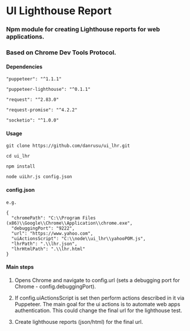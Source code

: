 # UI Lighthouse Report 

### Npm module for creating Lighthouse reports for web applications.

### Based on Chrome Dev Tools Protocol.


#### Dependencies

    "puppeteer": "^1.1.1"
    
    "puppeteer-lighthouse": "^0.1.1"
    
    "request": "^2.83.0"
    
    "request-promise": "^4.2.2"
    
    "socketio": "^1.0.0"


#### Usage

    git clone https://github.com/danrusu/ui_lhr.git

    cd ui_lhr

    npm install

    node uiLhr.js config.json

#### config.json
    
    e.g.

    {
      "chromePath": "C:\\Program Files (x86)\\Google\\Chrome\\Application\\chrome.exe",
      "debuggingPort": "9222",
      "url": "https://www.yahoo.com",
      "uiActionsScript": "C:\\node\\ui_lhr\\yahooPOM.js",
      "lhrPath": ".\\lhr.json",
      "lhrHtmlPath": ".\\lhr.html"
    }


#### Main steps

1. Opens Chrome and navigate to config.url (sets a debugging port for Chrome - config.debuggingPort). 

2. If config.uiActionsScript is set then perform actions described in it via Puppeteer. 
The main goal for the ui actions is to automate web apps authentication. 
This could change the final url for the lighthouse test.

3. Create lighthouse reports (json/html) for the final url.

